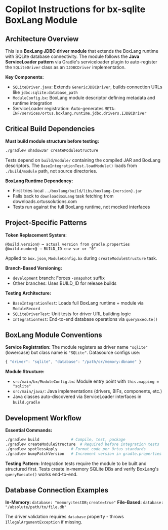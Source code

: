 # Copilot Instructions for bx-sqlite BoxLang Module

## Architecture Overview

This is a **BoxLang JDBC driver module** that extends the BoxLang runtime with SQLite database connectivity. The module follows the **Java ServiceLoader pattern** via Gradle's serviceloader plugin to auto-register the `SQLiteDriver` class as an `IJDBCDriver` implementation.

**Key Components:**
- `SQLiteDriver.java`: Extends `GenericJDBCDriver`, builds connection URLs like `jdbc:sqlite:database_path`
- `ModuleConfig.bx`: BoxLang module descriptor defining metadata and runtime integration
- ServiceLoader registration: Auto-generates `META-INF/services/ortus.boxlang.runtime.jdbc.drivers.IJDBCDriver`

## Critical Build Dependencies

**Must build module structure before testing:**
```bash
./gradlew shadowJar createModuleStructure
```

Tests depend on `build/module/` containing the compiled JAR and BoxLang descriptors. The `BaseIntegrationTest.loadModule()` loads from `./build/module` path, not source directories.

**BoxLang Runtime Dependency:**
- First tries local `../boxlang/build/libs/boxlang-{version}.jar`
- Falls back to `downloadBoxLang` task fetching from downloads.ortussolutions.com
- Tests run against the full BoxLang runtime, not mocked interfaces

## Project-Specific Patterns

**Token Replacement System:**
```
@build.version@ → actual version from gradle.properties
@build.number@ → BUILD_ID env var or "0"
```
Applied to `box.json`, `ModuleConfig.bx` during `createModuleStructure` task.

**Branch-Based Versioning:**
- `development` branch: Forces `-snapshot` suffix
- Other branches: Uses BUILD_ID for release builds

**Testing Architecture:**
- `BaseIntegrationTest`: Loads full BoxLang runtime + module via `ModuleRecord`
- `SQLiteDriverTest`: Unit tests for driver URL building logic
- `IntegrationTest`: End-to-end database operations via `queryExecute()`

## BoxLang Module Conventions

**Service Registration:**
The module registers as driver name `"sqlite"` (lowercase) but class name is `"SQLite"`. Datasource configs use:
```javascript
{ "driver": "sqlite", "database": "/path/or/memory:dbname" }
```

**Module Structure:**
- `src/main/bx/ModuleConfig.bx`: Module entry point with `this.mapping = "sqlite"`
- `src/main/java/`: Java implementations (drivers, BIFs, components, etc.)
- Java classes auto-discovered via ServiceLoader interfaces in `build.gradle`

## Development Workflow

**Essential Commands:**
```bash
./gradlew build              # Compile, test, package
./gradlew createModuleStructure  # Required before integration tests
./gradlew spotlessApply      # Format code per Ortus standards
./gradlew bumpPatchVersion   # Increment version in gradle.properties
```

**Testing Pattern:**
Integration tests require the module to be built and structured first. Tests create in-memory SQLite DBs and verify BoxLang's `queryExecute()` works end-to-end.

## Database Connection Examples

**In-Memory:** `database: "memory:testDB;create=true"`
**File-Based:** `database: "/absolute/path/to/file.db"`

The driver validation requires `database` property - throws `IllegalArgumentException` if missing.
